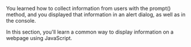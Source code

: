 You learned how to collect information from users with the prompt() method, and you displayed that information in an alert dialog, as well as in the console. 

In this section, you'll learn a common way to display information on a webpage using JavaScript.
